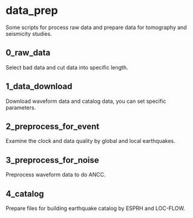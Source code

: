 # data_prep
Some scripts for process raw data and prepare data for tomography and seismicity studies.

## 0_raw_data
Select bad data and cut data into specific length.

## 1_data_download
Download waveform data and catalog data, you can set specific parameters.

## 2_preprocess_for_event
Examine the clock and data quality by global and local earthquakes.

## 3_preprocess_for_noise
Preprocess waveform data to do ANCC.

## 4_catalog
Prepare files for building earthquake catalog by ESPRH and LOC-FLOW.
